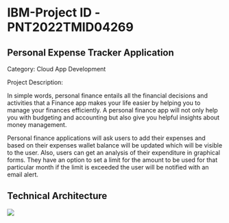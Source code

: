 # IBM-Project ID -PNT2022TMID04269
## Personal Expense Tracker Application

Category: Cloud App Development

Project Description:

In simple words, personal finance entails all the financial decisions and activities that a Finance app makes your life easier by helping you to manage your finances efficiently. A personal finance app will not only help you with budgeting and accounting but also give you helpful insights about money management.

Personal finance applications will ask users to add their expenses and based on their expenses wallet balance will be updated which will be visible to the user. Also, users can get an analysis of their expenditure in graphical forms. They have an option to set a limit for the amount to be used for that particular month if the limit is exceeded the user will be notified with an email alert.

## Technical Architecture


![](https://user-images.githubusercontent.com/97951280/188361430-a377d0ce-1fbe-429a-9d4d-0309a9c2b977.png)
